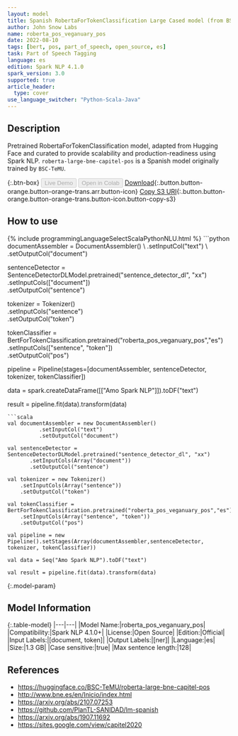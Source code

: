 ```yaml
---
layout: model
title: Spanish RobertaForTokenClassification Large Cased model (from BSC-TeMU)
author: John Snow Labs
name: roberta_pos_veganuary_pos
date: 2022-08-10
tags: [bert, pos, part_of_speech, open_source, es]
task: Part of Speech Tagging
language: es
edition: Spark NLP 4.1.0
spark_version: 3.0
supported: true
article_header:
  type: cover
use_language_switcher: "Python-Scala-Java"
---
```


## Description

Pretrained RobertaForTokenClassification model, adapted from Hugging Face and curated to provide scalability and production-readiness using Spark NLP. `roberta-large-bne-capitel-pos` is a Spanish model originally trained by `BSC-TeMU`.

{:.btn-box}
<button class="button button-orange" disabled>Live Demo</button>
<button class="button button-orange" disabled>Open in Colab</button>
[Download](https://s3.amazonaws.com/auxdata.johnsnowlabs.com/public/models/roberta_pos_veganuary_pos_es_4.1.0_3.0_1660143132253.zip){:.button.button-orange.button-orange-trans.arr.button-icon}
[Copy S3 URI](s3://auxdata.johnsnowlabs.com/public/models/roberta_pos_veganuary_pos_es_4.1.0_3.0_1660143132253.zip){:.button.button-orange.button-orange-trans.button-icon.button-copy-s3}

## How to use



<div class="tabs-box" markdown="1">
{% include programmingLanguageSelectScalaPythonNLU.html %}
```python
documentAssembler = DocumentAssembler() \
        .setInputCol("text") \
        .setOutputCol("document")

sentenceDetector = SentenceDetectorDLModel.pretrained("sentence_detector_dl", "xx")\
       .setInputCols(["document"])\
       .setOutputCol("sentence")

tokenizer = Tokenizer() \
    .setInputCols("sentence") \
    .setOutputCol("token")

tokenClassifier = BertForTokenClassification.pretrained("roberta_pos_veganuary_pos","es") \
    .setInputCols(["sentence", "token"]) \
    .setOutputCol("pos")

pipeline = Pipeline(stages=[documentAssembler, sentenceDetector, tokenizer, tokenClassifier])

data = spark.createDataFrame([["Amo Spark NLP"]]).toDF("text")

result = pipeline.fit(data).transform(data)
```
```scala
val documentAssembler = new DocumentAssembler() 
          .setInputCol("text") 
          .setOutputCol("document")

val sentenceDetector = SentenceDetectorDLModel.pretrained("sentence_detector_dl", "xx")
       .setInputCols(Array("document"))
       .setOutputCol("sentence")

val tokenizer = new Tokenizer() 
    .setInputCols(Array("sentence"))
    .setOutputCol("token")

val tokenClassifier = BertForTokenClassification.pretrained("roberta_pos_veganuary_pos","es") 
    .setInputCols(Array("sentence", "token")) 
    .setOutputCol("pos")

val pipeline = new Pipeline().setStages(Array(documentAssembler,sentenceDetector, tokenizer, tokenClassifier))

val data = Seq("Amo Spark NLP").toDF("text")

val result = pipeline.fit(data).transform(data)
```
</div>

{:.model-param}
## Model Information

{:.table-model}
|---|---|
|Model Name:|roberta_pos_veganuary_pos|
|Compatibility:|Spark NLP 4.1.0+|
|License:|Open Source|
|Edition:|Official|
|Input Labels:|[document, token]|
|Output Labels:|[ner]|
|Language:|es|
|Size:|1.3 GB|
|Case sensitive:|true|
|Max sentence length:|128|

## References

- https://huggingface.co/BSC-TeMU/roberta-large-bne-capitel-pos
- http://www.bne.es/en/Inicio/index.html
- https://arxiv.org/abs/2107.07253
- https://github.com/PlanTL-SANIDAD/lm-spanish
- https://arxiv.org/abs/1907.11692
- https://sites.google.com/view/capitel2020